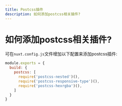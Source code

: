```yaml
---
title: Postcss插件
description: 如何添加postcss相关插件?
---
```


# 如何添加postcss相关插件?

可在`nuxt.config.js`文件增加以下配置来添加postcss插件:

```js
module.exports = {
  build: {
    postcss: [
      require('postcss-nested')(),
      require('postcss-responsive-type')(),
      require('postcss-hexrgba')(),
    ]
  }
}
```

